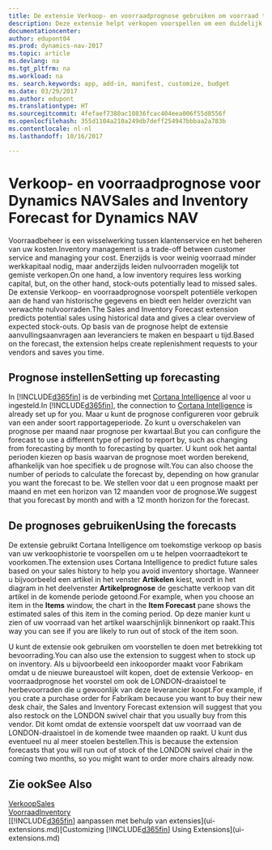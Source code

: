 ```yaml
---
title: De extensie Verkoop- en voorraadprognose gebruiken om voorraad te beheren
description: Deze extensie helpt verkopen voorspellen om een duidelijk overzicht te krijgen van verwachte nulvoorraden en helpt u zelfs aanvullingsorders voor leveranciers te maken.
documentationcenter: 
author: edupont04
ms.prod: dynamics-nav-2017
ms.topic: article
ms.devlang: na
ms.tgt_pltfrm: na
ms.workload: na
ms. search.keywords: app, add-in, manifest, customize, budget
ms.date: 03/29/2017
ms.author: edupont
ms.translationtype: HT
ms.sourcegitcommit: 4fefaef7380ac10836fcac404eea006f55d8556f
ms.openlocfilehash: 355d1104a210a249db7deff254947bbbaa2a783b
ms.contentlocale: nl-nl
ms.lasthandoff: 10/16/2017

---
```

# <a name="sales-and-inventory-forecast-for-dynamics-nav"></a><span data-ttu-id="58201-103">Verkoop- en voorraadprognose voor Dynamics NAV</span><span class="sxs-lookup"><span data-stu-id="58201-103">Sales and Inventory Forecast for Dynamics NAV</span></span>
<span data-ttu-id="58201-104">Voorraadbeheer is een wisselwerking tussen klantenservice en het beheren van uw kosten.</span><span class="sxs-lookup"><span data-stu-id="58201-104">Inventory management is a trade-off between customer service and managing your cost.</span></span> <span data-ttu-id="58201-105">Enerzijds is voor weinig voorraad minder werkkapitaal nodig, maar anderzijds leiden nulvoorraden mogelijk tot gemiste verkopen.</span><span class="sxs-lookup"><span data-stu-id="58201-105">On one hand, a low inventory requires less working capital, but, on the other hand, stock-outs potentially lead to missed sales.</span></span> <span data-ttu-id="58201-106">De extensie Verkoop- en voorraadprognose voorspelt potentiële verkopen aan de hand van historische gegevens en biedt een helder overzicht van verwachte nulvoorraden.</span><span class="sxs-lookup"><span data-stu-id="58201-106">The Sales and Inventory Forecast extension predicts potential sales using historical data and gives a clear overview of expected stock-outs.</span></span> <span data-ttu-id="58201-107">Op basis van de prognose helpt de extensie aanvullingsaanvragen aan leveranciers te maken en bespaart u tijd.</span><span class="sxs-lookup"><span data-stu-id="58201-107">Based on the forecast, the extension helps create replenishment requests to your vendors and saves you time.</span></span>  

## <a name="setting-up-forecasting"></a><span data-ttu-id="58201-108">Prognose instellen</span><span class="sxs-lookup"><span data-stu-id="58201-108">Setting up forecasting</span></span>
<span data-ttu-id="58201-109">In [!INCLUDE[d365fin](includes/d365fin_md.md)] is de verbinding met [Cortana Intelligence](https://www.microsoft.com/en-us/cloud-platform/what-is-cortana-intelligence-suite) al voor u ingesteld.</span><span class="sxs-lookup"><span data-stu-id="58201-109">In [!INCLUDE[d365fin](includes/d365fin_md.md)], the connection to [Cortana Intelligence](https://www.microsoft.com/en-us/cloud-platform/what-is-cortana-intelligence-suite) is already set up for you.</span></span> <span data-ttu-id="58201-110">Maar u kunt de prognose configureren voor gebruik van een ander soort rapportageperiode. Zo kunt u overschakelen van prognose per maand naar prognose per kwartaal.</span><span class="sxs-lookup"><span data-stu-id="58201-110">But you can configure the forecast to use a different type of period to report by, such as changing from forecasting by month to forecasting by quarter.</span></span> <span data-ttu-id="58201-111">U kunt ook het aantal perioden kiezen op basis waarvan de prognose moet worden berekend, afhankelijk van hoe specifiek u de prognose wilt.</span><span class="sxs-lookup"><span data-stu-id="58201-111">You can also choose the number of periods to calculate the forecast by, depending on how granular you want the forecast to be.</span></span> <span data-ttu-id="58201-112">We stellen voor dat u een prognose maakt per maand en met een horizon van 12 maanden voor de prognose.</span><span class="sxs-lookup"><span data-stu-id="58201-112">We suggest that you forecast by month and with a 12 month horizon for the forecast.</span></span>  

## <a name="using-the-forecasts"></a><span data-ttu-id="58201-113">De prognoses gebruiken</span><span class="sxs-lookup"><span data-stu-id="58201-113">Using the forecasts</span></span>
<span data-ttu-id="58201-114">De extensie gebruikt Cortana Intelligence om toekomstige verkoop op basis van uw verkoophistorie te voorspellen om u te helpen voorraadtekort te voorkomen.</span><span class="sxs-lookup"><span data-stu-id="58201-114">The extension uses Cortana Intelligence to predict future sales based on your sales history to help you avoid inventory shortage.</span></span> <span data-ttu-id="58201-115">Wanneer u bijvoorbeeld een artikel in het venster **Artikelen** kiest, wordt in het diagram in het deelvenster **Artikelprognose** de geschatte verkoop van dit artikel in de komende periode getoond.</span><span class="sxs-lookup"><span data-stu-id="58201-115">For example, when you choose an item in the **Items** window, the chart in the **Item Forecast** pane shows the estimated sales of this item in the coming period.</span></span> <span data-ttu-id="58201-116">Op deze manier kunt u zien of uw voorraad van het artikel waarschijnlijk binnenkort op raakt.</span><span class="sxs-lookup"><span data-stu-id="58201-116">This way you can see if you are likely to run out of stock of the item soon.</span></span>  

<span data-ttu-id="58201-117">U kunt de extensie ook gebruiken om voorstellen te doen met betrekking tot bevoorrading.</span><span class="sxs-lookup"><span data-stu-id="58201-117">You can also use the extension to suggest when to stock up on inventory.</span></span> <span data-ttu-id="58201-118">Als u bijvoorbeeld een inkooporder maakt voor Fabrikam omdat u de nieuwe bureaustoel wilt kopen, doet de extensie Verkoop- en voorraadprognose het voorstel om ook de LONDON-draaistoel te herbevoorraden die u gewoonlijk van deze leverancier koopt.</span><span class="sxs-lookup"><span data-stu-id="58201-118">For example, if you crate a purchase order for Fabrikam because you want to buy their new desk chair, the Sales and Inventory Forecast extension will suggest that you also restock on the LONDON swivel chair that you usually buy from this vendor.</span></span> <span data-ttu-id="58201-119">Dit komt omdat de extensie voorspelt dat uw voorraad van de LONDON-draaistoel in de komende twee maanden op raakt. U kunt dus eventueel nu al meer stoelen bestellen.</span><span class="sxs-lookup"><span data-stu-id="58201-119">This is because the extension forecasts that you will run out of stock of the LONDON swivel chair in the coming two months, so you might want to order more chairs already now.</span></span>  

## <a name="see-also"></a><span data-ttu-id="58201-120">Zie ook</span><span class="sxs-lookup"><span data-stu-id="58201-120">See Also</span></span>
[<span data-ttu-id="58201-121">Verkoop</span><span class="sxs-lookup"><span data-stu-id="58201-121">Sales</span></span>](sales-manage-sales.md)  
[<span data-ttu-id="58201-122">Voorraad</span><span class="sxs-lookup"><span data-stu-id="58201-122">Inventory</span></span>](inventory-manage-inventory.md)  
<span data-ttu-id="58201-123">[[!INCLUDE[d365fin](includes/d365fin_md.md)] aanpassen met behulp van extensies](ui-extensions.md)</span><span class="sxs-lookup"><span data-stu-id="58201-123">[Customizing [!INCLUDE[d365fin](includes/d365fin_md.md)] Using Extensions](ui-extensions.md)</span></span>  

